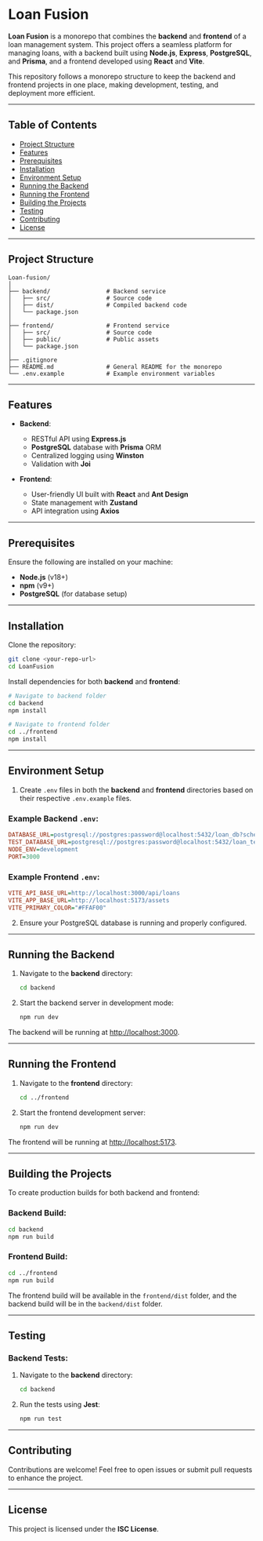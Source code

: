 # Loan Fusion

**Loan Fusion** is a monorepo that combines the **backend** and **frontend** of a loan management system. This project offers a seamless platform for managing loans, with a backend built using **Node.js**, **Express**, **PostgreSQL**, and **Prisma**, and a frontend developed using **React** and **Vite**.

This repository follows a monorepo structure to keep the backend and frontend projects in one place, making development, testing, and deployment more efficient.

---

## **Table of Contents**

- [Project Structure](#project-structure)
- [Features](#features)
- [Prerequisites](#prerequisites)
- [Installation](#installation)
- [Environment Setup](#environment-setup)
- [Running the Backend](#running-the-backend)
- [Running the Frontend](#running-the-frontend)
- [Building the Projects](#building-the-projects)
- [Testing](#testing)
- [Contributing](#contributing)
- [License](#license)

---

## **Project Structure**

```
Loan-fusion/
│
├── backend/                # Backend service
│   ├── src/                # Source code
│   ├── dist/               # Compiled backend code
│   └── package.json
│
├── frontend/               # Frontend service
│   ├── src/                # Source code
│   ├── public/             # Public assets
│   └── package.json
│
├── .gitignore
├── README.md               # General README for the monorepo
└── .env.example            # Example environment variables
```

---

## **Features**

- **Backend**:

  - RESTful API using **Express.js**
  - **PostgreSQL** database with **Prisma** ORM
  - Centralized logging using **Winston**
  - Validation with **Joi**

- **Frontend**:
  - User-friendly UI built with **React** and **Ant Design**
  - State management with **Zustand**
  - API integration using **Axios**

---

## **Prerequisites**

Ensure the following are installed on your machine:

- **Node.js** (v18+)
- **npm** (v9+)
- **PostgreSQL** (for database setup)

---

## **Installation**

Clone the repository:

```bash
git clone <your-repo-url>
cd LoanFusion
```

Install dependencies for both **backend** and **frontend**:

```bash
# Navigate to backend folder
cd backend
npm install

# Navigate to frontend folder
cd ../frontend
npm install
```

---

## **Environment Setup**

1. Create `.env` files in both the **backend** and **frontend** directories based on their respective `.env.example` files.

### Example Backend `.env`:

```ini
DATABASE_URL=postgresql://postgres:password@localhost:5432/loan_db?schema=public
TEST_DATABASE_URL=postgresql://postgres:password@localhost:5432/loan_test_db?schema=public
NODE_ENV=development
PORT=3000
```

### Example Frontend `.env`:

```ini
VITE_API_BASE_URL=http://localhost:3000/api/loans
VITE_APP_BASE_URL=http://localhost:5173/assets
VITE_PRIMARY_COLOR="#FFAF00"
```

2. Ensure your PostgreSQL database is running and properly configured.

---

## **Running the Backend**

1. Navigate to the **backend** directory:

   ```bash
   cd backend
   ```

2. Start the backend server in development mode:
   ```bash
   npm run dev
   ```

The backend will be running at [http://localhost:3000](http://localhost:3000).

---

## **Running the Frontend**

1. Navigate to the **frontend** directory:

   ```bash
   cd ../frontend
   ```

2. Start the frontend development server:
   ```bash
   npm run dev
   ```

The frontend will be running at [http://localhost:5173](http://localhost:5173).

---

## **Building the Projects**

To create production builds for both backend and frontend:

### Backend Build:

```bash
cd backend
npm run build
```

### Frontend Build:

```bash
cd ../frontend
npm run build
```

The frontend build will be available in the `frontend/dist` folder, and the backend build will be in the `backend/dist` folder.

---

## **Testing**

### Backend Tests:

1. Navigate to the **backend** directory:

   ```bash
   cd backend
   ```

2. Run the tests using **Jest**:
   ```bash
   npm run test
   ```

---

## **Contributing**

Contributions are welcome! Feel free to open issues or submit pull requests to enhance the project.

---

## **License**

This project is licensed under the **ISC License**.
